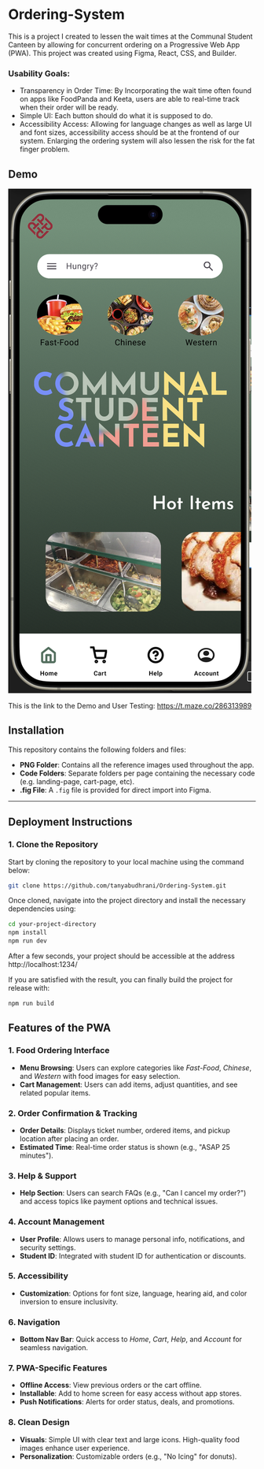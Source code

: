 
# Ordering-System
This is a project I created to lessen the wait times at the Communal Student Canteen by allowing for concurrent ordering on a Progressive Web App (PWA). This project was created using Figma, React, CSS, and Builder. 


### Usability Goals:

- Transparency in Order Time: By Incorporating the wait time often found on apps like FoodPanda and Keeta, users are able to real-time track when their order will be ready.
- Simple UI: Each button should do what it is supposed to do. 
- Accessibility Access: Allowing for language changes as well as large UI and font sizes, accessibility access should be at the frontend of our system. Enlarging the ordering system will also lessen the risk for the fat finger problem.


## Demo
![Alt text](demo.png)



This is the link to the Demo and User Testing: https://t.maze.co/286313989


## Installation

This repository contains the following folders and files:

- **PNG Folder**: Contains all the reference images used throughout the app. 
- **Code Folders**: Separate folders per page containing the necessary code (e.g. landing-page, cart-page, etc).
- **.fig File**: A `.fig` file is provided for direct import into Figma. 
---

## Deployment Instructions

### 1. Clone the Repository
Start by cloning the repository to your local machine using the command below:

```bash
git clone https://github.com/tanyabudhrani/Ordering-System.git
```

Once cloned, navigate into the project directory and install the necessary dependencies using:

```bash
cd your-project-directory
npm install
npm run dev
```

After a few seconds, your project should be accessible at the address http://localhost:1234/

If you are satisfied with the result, you can finally build the project for release with:

```bash
npm run build
```
## Features of the PWA

### 1. Food Ordering Interface
- **Menu Browsing**: Users can explore categories like *Fast-Food*, *Chinese*, and *Western* with food images for easy selection.
- **Cart Management**: Users can add items, adjust quantities, and see related popular items.

### 2. Order Confirmation & Tracking
- **Order Details**: Displays ticket number, ordered items, and pickup location after placing an order.
- **Estimated Time**: Real-time order status is shown (e.g., "ASAP 25 minutes").

### 3. Help & Support
- **Help Section**: Users can search FAQs (e.g., "Can I cancel my order?") and access topics like payment options and technical issues.

### 4. Account Management
- **User Profile**: Allows users to manage personal info, notifications, and security settings.
- **Student ID**: Integrated with student ID for authentication or discounts.

### 5. Accessibility
- **Customization**: Options for font size, language, hearing aid, and color inversion to ensure inclusivity.

### 6. Navigation
- **Bottom Nav Bar**: Quick access to *Home*, *Cart*, *Help*, and *Account* for seamless navigation.

### 7. PWA-Specific Features
- **Offline Access**: View previous orders or the cart offline.
- **Installable**: Add to home screen for easy access without app stores.
- **Push Notifications**: Alerts for order status, deals, and promotions.

### 8. Clean Design
- **Visuals**: Simple UI with clear text and large icons. High-quality food images enhance user experience.
- **Personalization**: Customizable orders (e.g., "No Icing" for donuts).

